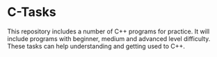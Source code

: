 # C-Tasks
This repository includes a number of C++ programs for practice. It will include programs with beginner, medium and advanced level difficulty. These tasks can help understanding and getting used to C++.
